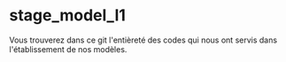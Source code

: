 # stage_model_l1
Vous trouverez dans ce git l'entièreté des codes qui nous ont servis dans l'établissement de nos modèles. 
